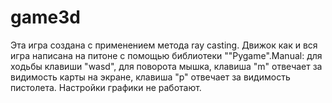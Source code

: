 # game3d
Эта игра создана с применением метода ray casting. Движок как и вся игра написана на питоне с помощью библиотеки ""Pygame".Manual: для ходьбы клавиши "wasd", для поворота мышка, клавиша "m" отвечает за видимость карты на экране, клавиша "p" отвечает за видимость пистолета.
Настройки графики не работают. 
